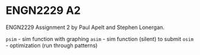 # ENGN2229 A2
ENGN2229 Assignment 2 by Paul Apelt and Stephen Lonergan.

`psim` - sim function with graphing
`asim` - sim function (silent) to submit
`osim` - optimization (run through patterns)
